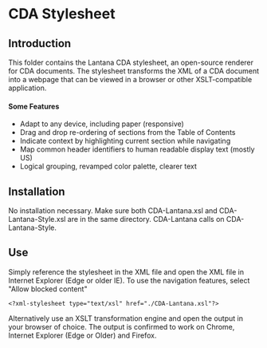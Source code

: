 # CDA Stylesheet
## Introduction
This folder contains the Lantana CDA stylesheet, an open-source
renderer for CDA documents. The stylesheet transforms the XML of a CDA document
into a webpage that can be viewed in a browser or other XSLT-compatible application.

#### Some Features
-	Adapt to any device, including paper (responsive)
-	Drag and drop re-ordering of sections from the Table of Contents
-	Indicate context by highlighting current section while navigating
-	Map common header identifiers to human readable display text (mostly US)
-	Logical grouping, revamped color palette, clearer text

## Installation
No installation necessary. Make sure both CDA-Lantana.xsl and CDA-Lantana-Style.xsl
are in the same directory. CDA-Lantana calls on CDA-Lantana-Style.

## Use
Simply reference the stylesheet in the XML file and open the XML file in
Internet Explorer (Edge or older IE). To use the navigation features, select
"Allow blocked content"
```
<?xml-stylesheet type="text/xsl" href="./CDA-Lantana.xsl"?>
```
Alternatively use an XSLT transformation engine and open the output in your browser of
choice. The output is confirmed to work on Chrome, Internet Explorer (Edge or Older)
and Firefox.
